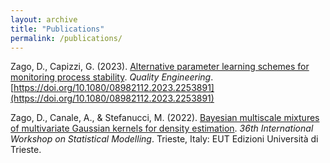 ```yaml
---
layout: archive
title: "Publications"
permalink: /publications/
---
```

Zago, D., Capizzi, G. (2023). [Alternative parameter learning schemes for monitoring process stability](../research/cautious-learning). *Quality Engineering*. [https://doi.org/10.1080/08982112.2023.2253891](https://doi.org/10.1080/08982112.2023.2253891)


Zago, D\., Canale, A\., &amp; Stefanucci, M\. \(2022\)\.
[Bayesian multiscale mixtures of multivariate Gaussian kernels for density estimation](../research/multiscale-model)\.
*36th International Workshop on Statistical Modelling*\.
Trieste, Italy: EUT Edizioni Università di Trieste\.

